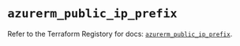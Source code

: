 # `azurerm_public_ip_prefix`

Refer to the Terraform Registory for docs: [`azurerm_public_ip_prefix`](https://registry.terraform.io/providers/hashicorp/azurerm/3.56.0/docs/resources/public_ip_prefix).
